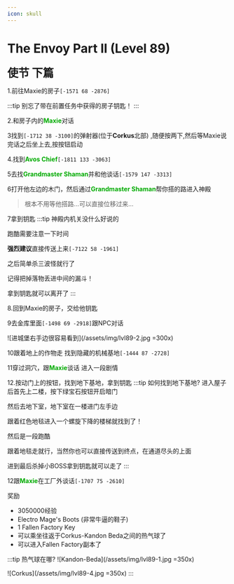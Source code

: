 ```yaml
---
icon: skull
---
```


# The Envoy Part II (Level 89)
<span style="font-size: 25px;">**使节 下篇**</span>

1.前往Maxie的房子`[-1571 68 -2876]`

:::tip
别忘了带在前置任务中获得的房子钥匙！
:::

2.和房子内的<font color=00AA00>**Maxie**</font>对话

3找到`[-1712 38 -3100]`的弹射器(位于**Corkus**北部) ,随便按两下,然后等Maxie说完话之后坐上去,按按钮启动

4.找到<font color=00AA00>**Avos Chief**</font>`[-1811 133 -3063]`

5去找<font color=00AA00>**Grandmaster Shaman**</font>并和他谈话`[-1579 147 -3313]`

6打开他左边的木门，然后通过<font color=00AA00>**Grandmaster Shaman**</font>帮你搭的路进入神殿
>根本不用等他搭路...可以直接位移过来...

7拿到钥匙
:::tip
神殿内机关没什么好说的

跑酷需要注意一下时间

**强烈建议**直接传送上来`[-7122 58 -1961]`

之后简单杀三波怪就行了

记得把掉落物丢进中间的漏斗！

拿到钥匙就可以离开了
:::

8.回到Maxie的房子，交给他钥匙

9去金库里面`[-1498 69 -2918]`跟NPC对话

![进城堡右手边很容易看到](/assets/img/lvl89-2.jpg =300x)

10跟着地上的作物走 找到隐藏的机械基地`[-1444 87 -2728]`

11穿过洞穴，跟<font color=00AA00>**Maxie**</font>谈话 进入一段剧情


12.按动门上的按钮，找到地下基地，拿到钥匙
:::tip 如何找到地下基地?
进入屋子后首先上二楼，按下绿宝石按钮开启暗门

然后去地下室，地下室在一楼进门左手边

跟着红色地毯进入一个螺旋下降的楼梯就找到了！

然后是一段跑酷

跟着地毯走就行，当然你也可以直接传送到终点，在通道尽头的上面

进到最后杀掉小BOSS拿到钥匙就可以走了
:::

12跟<font color=00AA00>**Maxie**</font>在工厂外谈话`[-1707 75 -2610]`

奖励
+ 3050000经验
+ Electro Mage's Boots (非常牛逼的鞋子)
+ 1 Fallen Factory Key
+ 可以乘坐往返于Corkus-Kandon Beda之间的热气球了
+ 可以进入Fallen Factory副本了

:::tip 热气球在哪?
![Kandon-Beda](/assets/img/lvl89-1.jpg =350x)

![Corkus](/assets/img/lvl89-4.jpg =350x)
:::